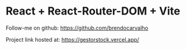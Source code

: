 # React + React-Router-DOM + Vite

Follow-me on github: https://github.com/brendocarvalho

Project link hosted at: https://gestorstock.vercel.app/
